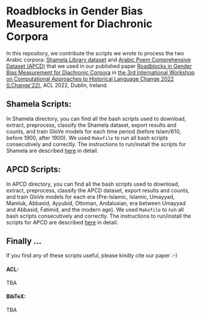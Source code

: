 # Roadblocks in Gender Bias Measurement for Diachronic Corpora

In this repository, we contribute the scripts we wrote to process the two Arabic corpora: [Shamela Library dataset](https://shamela.ws/) and [Arabic Poem Comprehensive Dataset (APCD)](https://hci-lab.github.io/ArabicPoetry-1-Private/) that we used in our published paper [Roadblocks in Gender Bias Measurement for Diachronic Corpora](https://lin-web.clarkson.edu/~jmatthew/LChange2022/) in [the 3rd International Workshop on Computational Approaches to Historical Language Change 2022 (LChange'22)](https://languagechange.org/events/2022-acl-lchange/), ACL 2022, Dublin, Ireland.

## Shamela Scripts:

In Shamela directory, you can find all the bash scripts used to download, extract, preprocess, classify the Shamela dataset, export results and counts, and train GloVe models for each time period (before Islam/610, before 1900, after 1900). We used `Makefile` to run all bash scripts consecutively and correctly. The instructions to run/install the scripts for Shamela are described [here](https://github.com/Clarkson-Accountability-Transparency/gBiasRoadblocks/tree/main/Shamela) in detail. 

## APCD Scripts:

In APCD directory, you can find all the bash scripts used to download, extract, preprocess, classify the APCD dataset, export results and counts, and train GloVe models for each era (Pre-Islamic, Islamic, Umayyad, Mamluk, Abbasid, Ayyubid, Ottoman, Andalusian, era between Umayyad and Abbasid, Fatimid, and the modern age). We used `Makefile` to run all bash scripts consecutively and correctly. The instructions to run/install the scripts for APCD are described [here](https://github.com/Clarkson-Accountability-Transparency/gBiasRoadblocks/tree/main/APCD) in detail.

## Finally ...

If you find any of these scripts useful, please kindly cite our paper :-)

#### ACL:

TBA

#### BibTeX:

TBA
